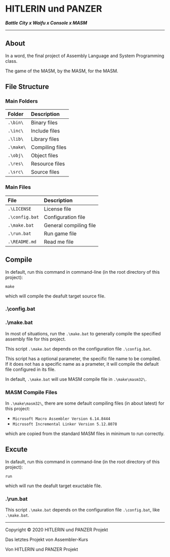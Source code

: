 # HITLERIN und PANZER

***Battle City x Waifu x Console x MASM***

---

## About

In a word, the final project of Assembly Language and System Programming class.

The game of the MASM, by the MASM, for the MASM.


## File Structure

### Main Folders
| Folder    | Description     |
| :-------- | :-------------- |
| `.\bin\`  | Binary files    |
| `.\inc\`  | Include files   |
| `.\lib\`  | Library files   |
| `.\make\` | Compiling files |
| `.\obj\`  | Object files    |
| `.\res\`  | Resource files  |
| `.\src\`  | Source files    |

### Main Files
| File           | Description            |
| :------------- | :--------------------- |
| `.\LICENSE`    | License file           |
| `.\config.bat` | Configuration file     |
| `.\make.bat`   | General compiling file |
| `.\run.bat`    | Run game file          |
| `.\README.md`  | Read me file           |


## Compile

In default, run this command in command-line (in the root directory of this project):
```
make
```
which will compile the deafult target source file.

### .\config.bat
<!-- TODO: -->

### .\make.bat
In most of situations, run the `.\make.bat` to generally compile the specified assembly file for this project.

This script `.\make.bat` depends on the configuration file `.\config.bat`.

This script has a optional parameter, the specific file name to be compiled. If it does not has a specific name as a prameter, it will compile the default file configured in its file.

In default, `.\make.bat` will use MASM compile file in `.\make\masm32\`.

### MASM Compile Files
In `.\make\masm32\`, there are some default compiling files (in about latest) for this project:

- `Microsoft Macro Assembler Version 6.14.8444`
- `Microsoft Incremental Linker Version 5.12.8078`

which are copied from the standard MASM files in minimum to run correctly.


## Excute

In dafault, run this command in command-line (in the root directory of this project):
```
run
```
which will run the deafult target exuctable file.

### .\run.bat
<!-- TODO: -->

This script `.\make.bat` depends on the configuration file `.\config.bat`, like `.\make.bat`.

---

Copyright © 2020 HITLERIN und PANZER Projekt

Das letztes Projekt von Assembler-Kurs

Von HITLERIN und PANZER Projekt
